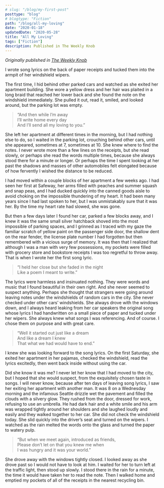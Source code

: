 ```yaml
---
# slug: "/blog/my-first-post"
posttype: "blog"
# blogtype: "Fiction"
path: "/blog/all-my-loving"
date: "2020-01-18"
updatedDate: "2020-05-28"
title: "All My Loving"
tags: ["Fiction"]
description: Published in The Weekly Knob
---
```

<i>   Originally published in [The Weekly Knob](https://theweeklyknob.com/all-my-loving-acc7c256e7d9)</i>
<br/>


I wrote song lyrics on the back of paper receipts and tucked them into the armpit of her windshield wipers.

The first time, I hid behind other parked cars and watched as she exited her apartment building. She wore a yellow dress and her hair was plaited in a long braid that reached her lower back and she found the note on the windshield immediately. She pulled it out, read it, smiled, and looked around, but the parking lot was empty.

>“And then while I’m away\
I’ll write home every day\
And I’ll send all my loving to you.”

She left her apartment at different times in the morning, but I had nothing else to do, so I waited in the parking lot, crouching behind other cars, until she appeared, sometimes at 7, sometimes at 10. She knew where to find the notes. I never wrote more than a few lines on the receipts, but she read slowly, or perhaps she read the words multiple times, because she always stood there for a minute or longer. Or perhaps the time I spent looking at her past the shadows and masses of other automobiles felt elongated because of how fervently I wished the distance to be reduced.

I had moved within a couple blocks of her apartment a few weeks ago. I had seen her first at Safeway, her arms filled with peaches and summer squash and snap peas, and I had ducked quickly into the canned goods aisle to avoid choking on the impossible thundering of my heart. It had been many years since I had last spoken to her, but I was unmistakably sure that it was her. By the time my heart rate had slowed, she was gone.

But then a few days later I found her car, parked a few blocks away, and I knew it was the same small silver hatchback shoved into the most impossible of parking spaces, and I grinned as I traced with my gaze the familiar scratch of yellow paint on the passenger side door, the shallow dent on the rear fender, the license plate number I had forgotten but then remembered with a vicious surge of memory. It was then that I realized that although I was a man with very few possessions, my pockets were filled with grocery store and bookstore receipts I was too regretful to throw away. That is when I wrote her the first song lyric.

>“I held her close but she faded in the night\
Like a poem I meant to write.”

The lyrics were harmless and insinuated nothing. They were words and music that I found beautiful in their own right. And she never seemed to suspect anything. Perhaps she thought that strangers were going around leaving notes under the windshields of random cars in the city. She never checked under other cars’ windshields. She always drove with the windows down, and I always heard leaking from her car speakers the original song whose lyrics I had handwritten on a small piece of paper and tucked under her wipers. She always knew what songs I was referencing. And of course. I chose them on purpose and with great care.

>“Well it started out just like a dream\
And like a dream I knew\
That what we had would have to end.”

I knew she was looking forward to the song lyrics. On the first Saturday, she exited her apartment in her pajamas, checked the windshield, read the lyrics excitedly, then went back inside without using the car.

Did she know it was me? I never let her know that I had moved to the city, but I hoped that she would suspect, from the exquisitely chosen taste in songs. I will never know, because after ten days of leaving song lyrics, I saw her exiting her apartment with another man. It was 8 on a Wednesday morning and the infamous Seattle drizzle wet the pavement and filled the clouds with a silvery glow. They rushed from the door, dressed for work, refusing to use an umbrella. He had dark hair and a white smile and his arm was wrapped tightly around her shoulders and she laughed loudly and easily and they walked together to her car. She did not check the windshield today. She slid quickly into the driver’s seat and turned on the wipers. I watched as the rain melted the words onto the glass and turned the paper to watery pulp.

>“But when we meet again, introduced as friends,\
Please don’t let on that you knew me when\
I was hungry and it was your world.”

She drove away with the windows tightly closed. I looked away as she drove past so I would not have to look at him. I waited for her to turn left at the traffic light, then stood up slowly. I stood there in the rain for a minute, the time it would have taken her to read the note. Then I walked home and emptied my pockets of all of the receipts in the nearest recycling bin.